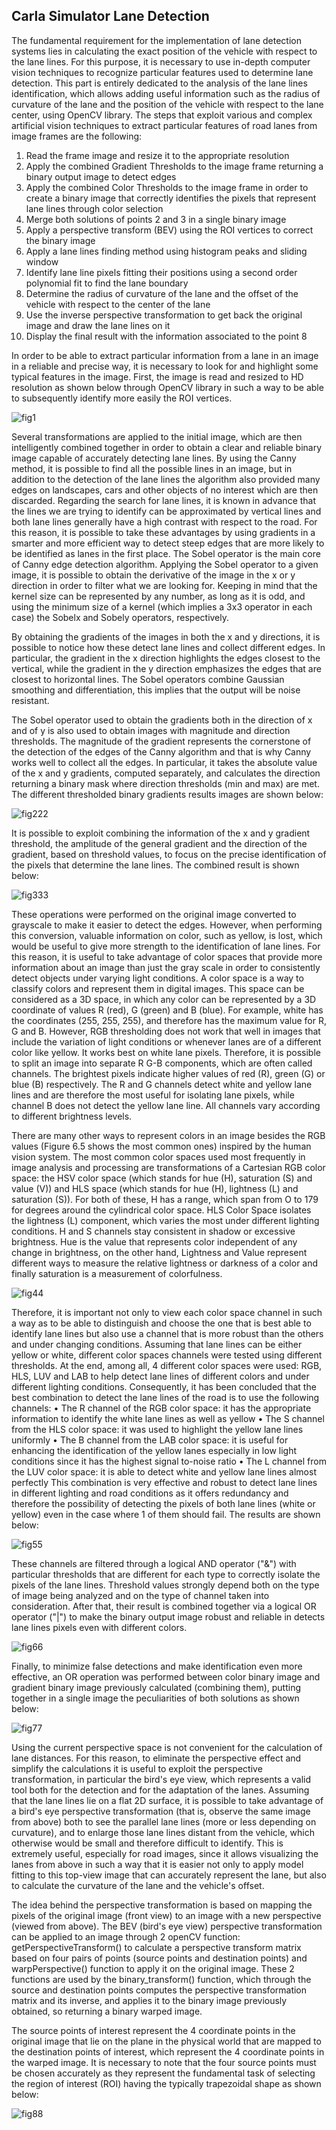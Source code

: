 ## Carla Simulator Lane Detection
The fundamental requirement for the implementation of lane detection systems lies in calculating the exact position of the vehicle with respect to the lane lines. For this purpose, it is necessary to use in-depth computer vision techniques to recognize particular features used to determine lane detection.
This part is entirely dedicated to the analysis of the lane lines identification, which allows adding useful information such as the radius of curvature of the lane and the position of the vehicle with respect to the lane center, using OpenCV library. 
The steps that exploit various and complex artificial vision techniques to extract particular features of road lanes from image frames are the following:

1.	Read the frame image and resize it to the appropriate resolution
2.	Apply the combined Gradient Thresholds to the image frame returning a binary output image to detect edges
3.	Apply the combined Color Thresholds to the image frame in order to create a binary image that correctly identifies the pixels that represent lane lines through color selection
4.	Merge both solutions of points 2 and 3 in a single binary image
5.	Apply a perspective transform (BEV) using the ROI vertices to correct the binary image
6.	Apply a lane lines finding method using histogram peaks and sliding window
7.	Identify lane line pixels fitting their positions using a second order polynomial fit to find the lane boundary
8.	Determine the radius of curvature of the lane and the offset of the vehicle with respect to the center of the lane
9.	Use the inverse perspective transformation to get back the original image and draw the lane lines on it
10.	Display the final result with the information associated to the point 8

In order to be able to extract particular information from a lane in an image in a reliable and precise way, it is necessary to look for and highlight some typical features in the image. First, the image is read and resized to HD resolution as shown below through OpenCV library in such a way to be able to subsequently identify more easily the ROI vertices.


![fig1](https://github.com/ahmedjjameel/Carla_Simulator_Lane_detection/assets/81799459/9eca275a-f604-47e8-b414-6a0a7c828d0f)


Several transformations are applied to the initial image, which are then intelligently combined together in order to obtain a clear and reliable binary image capable of accurately detecting lane lines. By using the Canny method, it is possible to find all the possible lines in an image, but in addition to the detection of the lane lines the algorithm also provided many edges on landscapes, cars and other objects of no interest which are then discarded. Regarding the search for lane lines, it is known in advance that the lines we are trying to identify can be approximated by vertical lines and both lane lines generally have a high contrast with respect to the road. For this reason, it is possible to take these advantages by using gradients in a smarter and more efficient way to detect steep edges that are more likely to be identified as lanes in the first place.
The Sobel operator is the main core of Canny edge detection algorithm. Applying the Sobel operator to a given image, it is possible to obtain the derivative of the image in the x or y direction in order to filter what we are looking for. Keeping in mind that the kernel size can be represented by any number, as long as it is odd, and using the minimum size of a kernel (which implies a 3x3 operator in each case) the Sobelx and Sobely operators, respectively.

By obtaining the gradients of the images in both the x and y directions, it is possible to notice how these detect lane lines and collect different edges. In particular, the gradient in the x direction highlights the edges closest to the vertical, while the gradient in the y direction emphasizes the edges that are closest to horizontal lines. The Sobel operators combine Gaussian smoothing and differentiation, this implies that the output will be noise resistant.

The Sobel operator used to obtain the gradients both in the direction of x and of y is also used to obtain images with magnitude and direction thresholds. The magnitude of the gradient represents the cornerstone of the detection of the edges of the Canny algorithm and that is why Canny works well to collect all the edges. In particular, it takes the absolute value of the x and y gradients, computed separately, and calculates the direction returning a binary mask where direction thresholds (min and max) are met. The different thresholded binary gradients results images are shown below:


![fig222](https://github.com/ahmedjjameel/Carla_Simulator_Lane_detection/assets/81799459/be02d7de-4320-4316-8e0e-d27a2daf9609)



It is possible to exploit combining the information of the x and y gradient threshold, the amplitude of the general gradient and the direction of the gradient, based on threshold values, to focus on the precise identification of the pixels that determine the lane lines. The combined result is shown below:


![fig333](https://github.com/ahmedjjameel/Carla_Simulator_Lane_detection/assets/81799459/294f2c36-58a5-4b12-a359-e07ca60faf86)


These operations were performed on the original image converted to grayscale to make it easier to detect the edges. However, when performing this conversion, valuable information on color, such as yellow, is lost, which would be useful to give more strength to the identification of lane lines. For this reason, it is useful to take advantage of color spaces that provide more information about an image than just the gray scale in order to consistently detect objects under varying light conditions.
A color space is a way to classify colors and represent them in digital images. This space can be considered as a 3D space, in which any color can be represented by a 3D coordinate of values R (red), G (green) and B (blue). For example, white has the coordinates (255, 255, 255), and therefore has the maximum value for R, G and B. However, RGB thresholding does not work that well in images that include the variation of light conditions or whenever lanes are of a different color like yellow. It works best on white lane pixels. Therefore, it is possible to split an image into separate R­ G-B components, which are often called channels. The brightest pixels indicate higher values of red (R), green (G) or blue (B) respectively. The R and G channels detect white and yellow lane lines and are therefore the most useful for isolating lane pixels, while channel B does not detect the yellow lane line. All channels vary according to different brightness levels.

There are many other ways to represent colors in an image besides the RGB values (Figure 6.5 shows the most common ones) inspired by the human vision system. The most common color spaces used most frequently in image analysis and processing are transformations of a Cartesian RGB color space: the HSV color space (which stands for hue (H), saturation (S) and value (V)) and HLS space (which stands for hue (H), lightness (L) and saturation (S)).
For both of these, H has a range, which span from O to 179 for degrees around the cylindrical color space. HLS Color Space isolates the lightness (L) component, which varies the most under different lighting conditions. H and S channels stay consistent in shadow or excessive brightness.
Hue is the value that represents color independent of any change in brightness, on the other hand, Lightness and Value represent different ways to measure the relative lightness or darkness of a color and finally saturation is a measurement of colorfulness. 


![fig44](https://github.com/ahmedjjameel/Carla_Simulator_Lane_detection/assets/81799459/13ebf4b8-2e16-4ef0-b927-0a62e9224d7c)


Therefore, it is important not only to view each color space channel in such a way as to be able to distinguish and choose the one that is best able to identify lane lines but also use a channel that is more robust than the others and under changing conditions. Assuming that lane lines can be either yellow or white, different color spaces channels were tested using different thresholds.
At the end, among all, 4 different color spaces were used: RGB, HLS, LUV and LAB to help detect lane lines of different colors and under different lighting conditions.
Consequently, it has been concluded that the best combination to detect the lane lines of the road is to use the following channels:
•	The R channel of the RGB color space: it has the appropriate information to identify the white lane lines as well as yellow
•	The S channel from the HLS color space: it was used to highlight the yellow lane lines uniformly
•	The B channel from the LAB color space: it is useful for enhancing the identification of the yellow lanes especially in low light conditions since it has the highest signal­ to-noise ratio
•	The L channel from the LUV color space: it is able to detect white and yellow lane lines almost perfectly
This combination is very effective and robust to detect lane lines in different lighting and road conditions as it offers redundancy and therefore the possibility of detecting the pixels of both lane lines (white or yellow) even in the case where 1 of them should fail. The results are shown below:


![fig55](https://github.com/ahmedjjameel/Carla_Simulator_Lane_detection/assets/81799459/0d4aa2dc-30da-4a2d-bdd5-682be9b6950f)

These channels are filtered through a logical AND operator ("&") with particular thresholds that are different for each type to correctly isolate the pixels of the lane lines. Threshold values strongly depend both on the type of image being analyzed and on the type of channel taken into consideration. After that, their result is combined together via a logical OR operator ("|") to make the binary output image robust and reliable in detects lane lines pixels even with different colors.

![fig66](https://github.com/ahmedjjameel/Carla_Simulator_Lane_detection/assets/81799459/aa16fbc8-9298-476e-aff5-09af2da5a34b)


Finally, to minimize false detections and make identification even more effective, an OR operation was performed between color binary image and gradient binary image previously calculated (combining them), putting together in a single image the peculiarities of both solutions as shown below:

![fig77](https://github.com/ahmedjjameel/Carla_Simulator_Lane_detection/assets/81799459/b779553c-08e8-4612-80b9-17a9ac7a2b4b)

Using the current perspective space is not convenient for the calculation of lane distances. For this reason, to eliminate the perspective effect and simplify the calculations it is useful to exploit the perspective transformation, in particular the bird's eye view, which represents a valid tool both for the detection and for the adaptation of the lanes.
Assuming that the lane lines lie on a flat 2D surface, it is possible to take advantage of a bird's eye perspective transformation (that is, observe the same image from above) both to see the parallel lane lines (more or less depending on curvature), and to enlarge those lane lines distant from the vehicle, which otherwise would be small and therefore difficult to identify. This is extremely useful, especially for road images, since it allows visualizing the lanes from above in such a way that it is easier not only to apply model fitting to this top-view image that can accurately represent the lane, but also to calculate the curvature of the lane and the vehicle's offset.

The idea behind the perspective transformation is based on mapping the pixels of the original image (front view) to an image with a new perspective (viewed from above). The BEV (bird's eye view) perspective transformation can be applied to an image through 2 openCV function: getPerspectiveTransform() to calculate a perspective transform matrix based on four pairs of points (source points and destination points) and warpPerspective() function to apply it on the original image. These 2 functions are used by the binary_transform() function, which through the source and destination points computes the perspective transformation matrix and its inverse, and applies it to the binary image previously obtained, so returning a binary warped image.

The source points of interest represent the 4 coordinate points in the original image that lie on the plane in the physical world that are mapped to the destination points of interest, which represent the 4 coordinate points in the warped image. It is necessary to note that the four source points must be chosen accurately as they represent the fundamental task of selecting the region of interest (ROI) having the typically trapezoidal shape as shown below:


![fig88](https://github.com/ahmedjjameel/Carla_Simulator_Lane_detection/assets/81799459/be7654b1-3479-4aee-a09b-72e50d574285)









